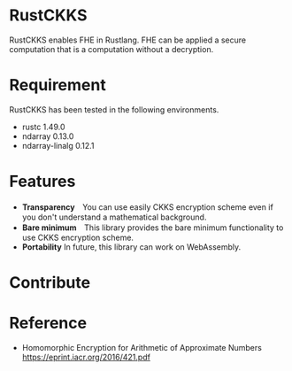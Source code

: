 # RustCKKS

RustCKKS enables FHE in Rustlang. FHE can be applied a secure computation that is a computation without a decryption.

# Requirement

RustCKKS has been tested in the following environments.

- rustc 1.49.0 
- ndarray 0.13.0
- ndarray-linalg 0.12.1

# Features

- **Transparency**　You can use easily CKKS encryption scheme even if you don't understand a mathematical background.
- **Bare minimum**　This library provides the bare minimum functionality to use CKKS encryption scheme.
- **Portability** In future, this library can work on WebAssembly. 

# Contribute

# Reference

- Homomorphic Encryption for Arithmetic of Approximate Numbers
   https://eprint.iacr.org/2016/421.pdf
